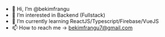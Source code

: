 - 👋 Hi, I’m @bekimfrangu
- 👀 I’m interested in Backend (Fullstack)
- 🌱 I’m currently learning ReactJS/Typescript/Firebase/VueJS
- 📫 How to reach me -> bekimfrangu7@gmail.com

<!---
bekimfrangu/bekimfrangu is a ✨ special ✨ repository because its `README.md` (this file) appears on your GitHub profile.
You can click the Preview link to take a look at your changes.
--->
